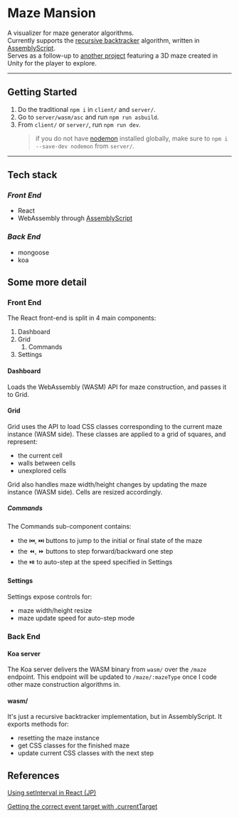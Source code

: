 # Maze Mansion

A visualizer for maze generator algorithms. \
Currently supports the [recursive backtracker] algorithm, written in [AssemblyScript].  \
Serves as a follow-up to [another project](https://github.com/eloyrobillard/Legum-s-Halls) featuring a 3D maze created in Unity for the player to explore.

[recursive backtracker]: https://www.wikiwand.com/en/Maze_generation_algorithm#/Randomized_depth-first_search
[AssemblyScript]: https://www.assemblyscript.org/

***

## Getting Started

1. Do the traditional `npm i` in `client/` and `server/`.
2. Go to `server/wasm/asc` and run `npm run asbuild`.
3. From `client/` or `server/`, run `npm run dev`.
   > if you do not have [nodemon] installed globally, make sure to `npm i --save-dev nodemon` from `server/`.

[nodemon]: https://nodemon.io/

***

## Tech stack

### _Front End_

- React
- WebAssembly through [AssemblyScript]

### _Back End_

- mongoose
- koa

## Some more detail

### Front End

The React front-end is split in 4 main components:

1. Dashboard
2. Grid
   1. Commands
3. Settings

#### Dashboard

Loads the WebAssembly (WASM) API for maze construction, and passes it to Grid.

#### Grid

Grid uses the API to load CSS classes corresponding to the current maze instance (WASM side). These classes are applied to a grid of squares, and represent:

- the current cell
- walls between cells
- unexplored cells

Grid also handles maze width/height changes by updating the maze instance (WASM side). Cells are resized accordingly.

##### Commands

The Commands sub-component contains:

- the ⏮️, ⏭️ buttons to jump to the initial or final state of the maze
- the ⏪, ⏩ buttons to step forward/backward one step
- the ⏯️️ to auto-step at the speed specified in Settings

#### Settings

Settings expose controls for:

- maze width/height resize
- maze update speed for auto-step mode

### Back End

#### Koa server

The Koa server delivers the WASM binary from `wasm/` over the `/maze` endpoint. This endpoint will be updated to `/maze/:mazeType` once I code other maze construction algorithms in.

#### wasm/

It's just a recursive backtracker implementation, but in AssemblyScript. It exports methods for:

- resetting the maze instance
- get CSS classes for the finished maze
- update current CSS classes with the next step

## References

[Using setInterval in React (JP)](https://rios-studio.com/tech/react-hook%E3%81%AB%E3%81%8A%E3%81%91%E3%82%8Btimeout%E3%81%A8timeinterval%E3%80%90%E6%AD%A2%E3%81%BE%E3%82%89%E3%81%AA%E3%81%84%E3%83%BB%E9%87%8D%E8%A4%87%E3%81%99%E3%82%8B%E3%80%91)

[Getting the correct event target with .currentTarget](https://stackoverflow.com/questions/42634373/react-event-target-is-not-the-element-i-set-event-listener-on)